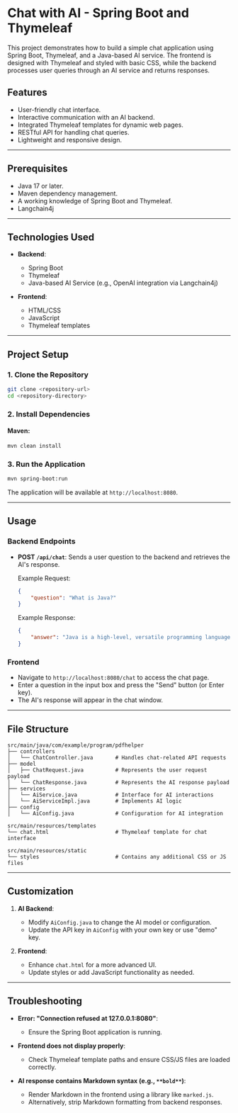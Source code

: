 # Chat with AI - Spring Boot and Thymeleaf

This project demonstrates how to build a simple chat application using Spring Boot, Thymeleaf, and a Java-based AI service. The frontend is designed with Thymeleaf and styled with basic CSS, while the backend processes user queries through an AI service and returns responses.

## Features
- User-friendly chat interface.
- Interactive communication with an AI backend.
- Integrated Thymeleaf templates for dynamic web pages.
- RESTful API for handling chat queries.
- Lightweight and responsive design.

---

## Prerequisites
- Java 17 or later.
- Maven dependency management.
- A working knowledge of Spring Boot and Thymeleaf.
- Langchain4j

---

## Technologies Used
- **Backend**:
  - Spring Boot
  - Thymeleaf
  - Java-based AI Service (e.g., OpenAI integration via Langchain4j)

- **Frontend**:
  - HTML/CSS
  - JavaScript
  - Thymeleaf templates

---

## Project Setup

### 1. Clone the Repository
```bash
git clone <repository-url>
cd <repository-directory>
```

### 2. Install Dependencies
#### Maven:
```bash
mvn clean install
```

### 3. Run the Application
```bash
mvn spring-boot:run
```
The application will be available at `http://localhost:8080`.

---

## Usage

### Backend Endpoints
- **POST `/api/chat`**: Sends a user question to the backend and retrieves the AI's response.
  
  Example Request:
  ```json
  {
      "question": "What is Java?"
  }
  ```

  Example Response:
  ```json
  {
      "answer": "Java is a high-level, versatile programming language..."
  }
  ```

### Frontend
- Navigate to `http://localhost:8080/chat` to access the chat page.
- Enter a question in the input box and press the "Send" button (or Enter key).
- The AI's response will appear in the chat window.

---

## File Structure
```plaintext
src/main/java/com/example/program/pdfhelper
├── controllers
│   └── ChatController.java       # Handles chat-related API requests
├── model
│   ├── ChatRequest.java          # Represents the user request payload
│   └── ChatResponse.java         # Represents the AI response payload
├── services
│   └── AiService.java            # Interface for AI interactions
│   └── AiServiceImpl.java        # Implements AI logic
├── config
│   └── AiConfig.java             # Configuration for AI integration

src/main/resources/templates
└── chat.html                     # Thymeleaf template for chat interface

src/main/resources/static
└── styles                        # Contains any additional CSS or JS files
```

---

## Customization
1. **AI Backend**:
   - Modify `AiConfig.java` to change the AI model or configuration.
   - Update the API key in `AiConfig` with your own key or use "demo" key.

2. **Frontend**:
   - Enhance `chat.html` for a more advanced UI.
   - Update styles or add JavaScript functionality as needed.

---

## Troubleshooting
- **Error: "Connection refused at 127.0.0.1:8080"**:
  - Ensure the Spring Boot application is running.

- **Frontend does not display properly**:
  - Check Thymeleaf template paths and ensure CSS/JS files are loaded correctly.

- **AI response contains Markdown syntax (e.g., `**bold**`)**:
  - Render Markdown in the frontend using a library like `marked.js`.
  - Alternatively, strip Markdown formatting from backend responses.

